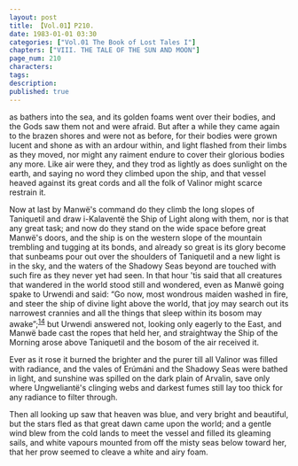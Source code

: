 ```yaml
---
layout: post
title: 【Vol.01】P210.
date: 1983-01-01 03:30
categories: ["Vol.01 The Book of Lost Tales I"]
chapters: ["VIII. THE TALE OF THE SUN AND MOON"]
page_num: 210
characters: 
tags: 
description: 
published: true
---
```


<p style="text-indent: 0;">
as bathers into the sea, and its golden foams went over their bodies, and the Gods saw them not and were afraid. But after a while they came again to the brazen shores and were not as before, for their bodies were grown lucent and shone as with an ardour within, and light flashed from their limbs as they moved, nor might any raiment endure to cover their glorious bodies any more. Like air were they, and they trod as lightly as does sunlight on the earth, and saying no word they climbed upon the ship, and that vessel heaved against its great cords and all the folk of Valinor might scarce restrain it.
</p>

Now at last by Manwë's command do they climb the long slopes of Taniquetil and draw i-Kalaventë the Ship of Light along with them, nor is that any great task; and now do they stand on the wide space before great Manwë's doors, and the ship is on the western slope of the mountain trembling and tugging at its bonds, and already so great is its glory become that sunbeams pour out over the shoulders of Taniquetil and a new light is in the sky, and the waters of the Shadowy Seas beyond are touched with such fire as they never yet had seen. In that hour 'tis said that all creatures that wandered in the world stood still and wondered, even as Manwë going spake to Urwendi and said: “Go now, most wondrous maiden washed in fire, and steer the ship of divine light above the world, that joy may search out its narrowest crannies and all the things that sleep within its bosom may awake”;<SUP>[14]({{site.baseurl}}/vol01-p220)</SUP> but Urwendi answered not, looking only eagerly to the East, and Manwë bade cast the ropes that held her, and straightway the Ship of the Morning arose above Taniquetil and the bosom of the air received it.

Ever as it rose it burned the brighter and the purer till all Valinor was filled with radiance, and the vales of Erúmáni and the Shadowy Seas were bathed in light, and sunshine was spilled on the dark plain of Arvalin, save only where Ungweliantë's clinging webs and darkest fumes still lay too thick for any radiance to filter through.

Then all looking up saw that heaven was blue, and very bright and beautiful, but the stars fled as that great dawn came upon the world; and a gentle wind blew from the cold lands to meet the vessel and filled its gleaming sails, and white vapours mounted from off the misty seas below toward her, that her prow seemed to cleave a white and airy foam.

